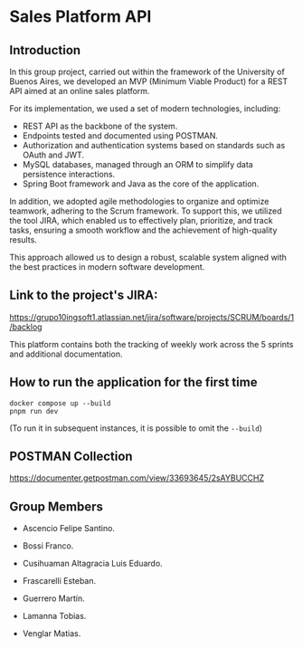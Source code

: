 # Sales Platform API

## Introduction

In this group project, carried out within the framework of the University of Buenos Aires, we developed an MVP (Minimum Viable Product) for a REST API aimed at an online sales platform.

For its implementation, we used a set of modern technologies, including:
- REST API as the backbone of the system.
- Endpoints tested and documented using POSTMAN.
- Authorization and authentication systems based on standards such as OAuth and JWT.
- MySQL databases, managed through an ORM to simplify data persistence interactions.
- Spring Boot framework and Java as the core of the application.

In addition, we adopted agile methodologies to organize and optimize teamwork, adhering to the Scrum framework. To support this, we utilized the tool JIRA, which enabled us to effectively plan, prioritize, and track tasks, ensuring a smooth workflow and the achievement of high-quality results.

This approach allowed us to design a robust, scalable system aligned with the best practices in modern software development.

## Link to the project's JIRA:

https://grupo10ingsoft1.atlassian.net/jira/software/projects/SCRUM/boards/1/backlog

This platform contains both the tracking of weekly work across the 5 sprints and additional documentation.

## How to run the application for the first time

```
docker compose up --build
pnpm run dev
```

(To run it in subsequent instances, it is possible to omit the `--build`)

## POSTMAN Collection

https://documenter.getpostman.com/view/33693645/2sAYBUCCHZ

## Group Members

- Ascencio Felipe Santino.

- Bossi Franco.

- Cusihuaman Altagracia Luis Eduardo.

- Frascarelli Esteban.

- Guerrero Martín.

- Lamanna Tobias.

- Venglar Matias.
